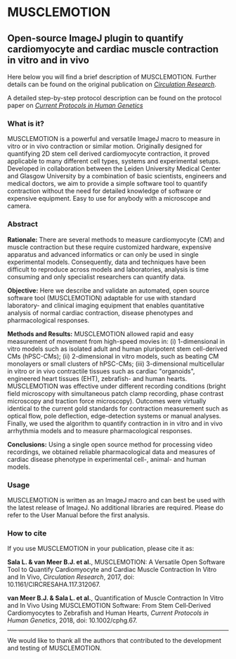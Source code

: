 # MUSCLEMOTION
## Open-source ImageJ plugin to quantify cardiomyocyte and cardiac muscle contraction in vitro and in vivo

Here below you will find a brief description of MUSCLEMOTION. Further details can be found on the original publication on [*Circulation Research*](http://circres.ahajournals.org/content/early/2017/12/26/CIRCRESAHA.117.312067).

A detailed step-by-step protocol description can be found on the protocol paper on [*Current Protocols in Human Genetics*](https://currentprotocols.onlinelibrary.wiley.com/doi/abs/10.1002/cphg.67)

### What is it?
MUSCLEMOTION is a powerful and versatile ImageJ macro to measure in vitro or in 
vivo contraction or similar motion. Originally designed for quantifying 2D stem 
cell derived cardiomyocyte contraction, it proved applicable to many different
cell types, systems and experimental setups. Developed in collaboration between 
the Leiden University Medical Center and Glasgow University by a combination of 
basic scientists, engineers and medical doctors, we aim to provide a simple software tool to quantify contraction without the need for detailed knowledge of software or expensive 
equipment. Easy to use for anybody with a microscope and camera. 

### Abstract

**Rationale:** There are several methods to measure cardiomyocyte (CM) and muscle contraction but these require customized hardware, expensive apparatus and advanced informatics or can only be used in single experimental models. Consequently, data and techniques have been difficult to reproduce across models and laboratories, analysis is time consuming and only specialist researchers can quantify data.

**Objective:** Here we describe and validate an automated, open source software tool (MUSCLEMOTION) adaptable for use with standard laboratory- and clinical imaging equipment that enables quantitative analysis of normal cardiac contraction, disease phenotypes and pharmacological responses.

**Methods and Results:** MUSCLEMOTION allowed rapid and easy measurement of movement from high-speed movies in: (i) 1-dimensional in vitro models such as isolated adult and human pluripotent stem cell-derived CMs (hPSC-CMs); (ii) 2-dimensional in vitro models, such as beating CM monolayers or small clusters of hPSC-CMs; (iii) 3-dimensional multicellular in vitro or in vivo contractile tissues such as cardiac "organoids", engineered heart tissues (EHT), zebrafish- and human hearts. MUSCLEMOTION was effective under different recording conditions (bright field microscopy with simultaneous patch clamp recording, phase contrast microscopy and traction force microscopy). Outcomes were virtually identical to the current gold standards for contraction measurement such as optical flow, pole deflection, edge-detection systems or manual analyses. Finally, we used the algorithm to quantify contraction in in vitro and in vivo arrhythmia models and to measure pharmacological responses.

**Conclusions:** Using a single open source method for processing video recordings, we obtained reliable pharmacological data and measures of cardiac disease phenotype in experimental cell-, animal- and human models.

### Usage
MUSCLEMOTION is written as an ImageJ macro and can best be used with the latest release of ImageJ. No additional libraries are required. Please do refer to the User Manual before the first analysis.

### How to cite
If you use MUSCLEMOTION in your publication, please cite it as: 

**Sala L. & van Meer B.J. et al.**, MUSCLEMOTION: A Versatile Open Software Tool to Quantify Cardiomyocyte and Cardiac Muscle Contraction In Vitro and In Vivo, *Circulation Research*, 2017, doi: 10.1161/CIRCRESAHA.117.312067. 

**van Meer B.J. & Sala L. et al.**, Quantification of Muscle Contraction In Vitro and In Vivo Using MUSCLEMOTION Software: From Stem Cell‐Derived Cardiomyocytes to Zebrafish and Human Hearts, *Current Protocols in Human Genetics*, 2018, doi: 10.1002/cphg.67.

---

We would like to thank all the authors that contributed to the development and testing of MUSCLEMOTION.
